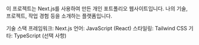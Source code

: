 
이 프로젝트는 Next.js를 사용하여 만든 개인 포트폴리오 웹사이트입니다. 나의 기술, 프로젝트, 작업 경험 등을 소개하는 플랫폼입니다.

기술 스택
프레임워크: Next.js
언어: JavaScript (React)
스타일링: Tailwind CSS
기타: TypeScript (선택 사항)
